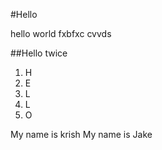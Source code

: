 #Hello

hello world 
fxbfxc cvvds


##Hello twice
1. H
2. E
3. L
4. L
5. O

My name is krish
My name is Jake
